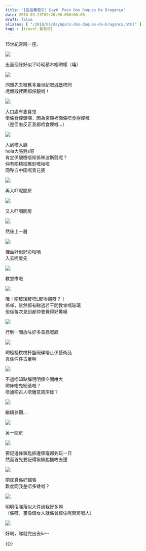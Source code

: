 ```yaml
---
title: '[抱抱葡萄牙] Day6：Paço Dos Duques De Bragança'
date: 2018-03-23T09:20:00.000+08:00
draft: false
aliases: [ "/2018/03/day6paco-dos-duques-de-braganca.html" ]
tags : [travel-葡萄牙]
---
```


15世紀宮殿一座。  

![](/images/portugal6e.jpg)

出面個碌好似平時砌積木嗰啲樣（嘻）  

![](/images/portugal6e1.jpg)

同頭先去嘅舊多幾世紀嘅[城堡](https://hidie.net/portugal6d/)唔同  
呢個殿裡面都係靚嘅！  

![](/images/portugal6e2.jpg)

入口處有隻食鬼  
佢係食煙頭㗎，因為宮殿裡面係唔食得煙嘅  
（是但啦反正我都唔食煙嘅...）  

![](/images/portugal6e3.jpg)

入到嚟大廳  
hola大張氈s呀  
肯定係靚嘢唔知係咪波斯氈呢？  
仲有啲精細雕刻嘅枱啦  
同嚟自中国嘅青花瓷  

![](/images/portugal6e4.jpg)

再入吓呢間房  

![](/images/portugal6e5.jpg)

又入吓嗰間房  

![](/images/portugal6e6.jpg)

然後上一層  

![](/images/portugal6e7.jpg)

裡面好似好彩咁喎  
入去呢度先  

![](/images/portugal6e8.jpg)

教堂嚟嘅  

![](/images/portugal6e9.jpg)

嘩！啲玻璃駛唔L駛咁靚呀？！  
係㗎，雖然都有睇過若干間教堂嘅玻璃  
但係每次見到都仲會覺得好驚嘆  

![](/images/portugal6e10.jpg)

行到一間放咗好多貢品嘅廳  

![](/images/portugal6e11.jpg)

啲檯檯櫈櫈杯盤碗碟唔止係藝術品  
真係件件古董啊  

![](/images/portugal6e12.jpg)

不過唔知點解明明個空間咁大  
啲床咁鬼細張嘅？  
唔通啲古人唔鍾意周床碌？  

![](/images/portugal6e13.jpg)

繼續參觀...  

![](/images/portugal6e14.jpg)

另一間房  

![](/images/portugal6e15.jpg)

要記邊條鎖匙插邊個窿都夠玩一日  
然而首先要記得揪鎖匙擺咗去邊  

![](/images/portugal6e16.jpg)

啲床真係好細張  
難度同我差唔多矮嘅？  

![](/images/portugal6e17.jpg)

明明佢睇落似大件過我好多嘛  
（係呀，畫像個女人就係曾經住呢間房嘅人）  

![](/images/portugal6e18.jpg)

好喇，睇就完出去lu～  
  
  

{{<portugal>}}  

